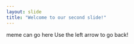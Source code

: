 ```yaml
---
layout: slide
title: "Welcome to our second slide!"
---
```

meme can go here
Use the left arrow to go back!
